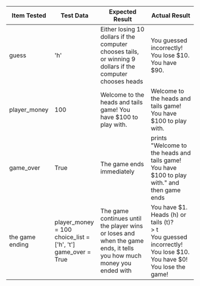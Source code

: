 | Item Tested     | Test Data                                                                | Expected Result                                                                                                      | Actual Result                                                                                                                           |
|-----------------|--------------------------------------------------------------------------|----------------------------------------------------------------------------------------------------------------------|-----------------------------------------------------------------------------------------------------------------------------------------|
| guess           | 'h'                                                                      | Either losing 10 dollars if the computer chooses tails, or winning 9 dollars if the computer chooses heads           | You guessed incorrectly! You lose $10. You have $90.                                                                                    |
| player_money    | 100                                                                      | Welcome to the heads and tails game! You have $100 to play with.                                                     | Welcome to the heads and tails game! You have $100 to play with.                                                                        |
| game_over       | True                                                                     | The game ends immediately                                                                                            | prints "Welcome to the heads and tails game! You have $100 to play with." and then game ends                                            |
| the game ending | player_money = 100 <br />choice_list = ['h', 't']<br /> game_over = True | The game continues until the player wins or loses and when the game ends, it tells you how much money you ended with | You have $1. <br />Heads (h) or tails (t)? <br />> t <br />You guessed incorrectly! You lose $10. <br />You have $0! You lose the game! |